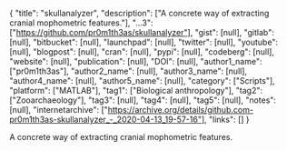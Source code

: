 {
  "title": "skullanalyzer",
  "description": ["A concrete way of extracting cranial mophometric features."],
  "...3": ["https://github.com/pr0m1th3as/skullanalyzer"],
  "gist": [null],
  "gitlab": [null],
  "bitbucket": [null],
  "launchpad": [null],
  "twitter": [null],
  "youtube": [null],
  "blogpost": [null],
  "cran": [null],
  "pypi": [null],
  "codeberg": [null],
  "website": [null],
  "publication": [null],
  "DOI": [null],
  "author1_name": ["pr0m1th3as"],
  "author2_name": [null],
  "author3_name": [null],
  "author4_name": [null],
  "author5_name": [null],
  "category": ["Scripts"],
  "platform": ["MATLAB"],
  "tag1": ["Biological anthropology"],
  "tag2": ["Zooarchaeology"],
  "tag3": [null],
  "tag4": [null],
  "tag5": [null],
  "notes": [null],
  "internetarchive": ["https://archive.org/details/github.com-pr0m1th3as-skullanalyzer_-_2020-04-13_19-57-16"],
  "links": []
}

<!-- Generated by csv2md.R – do not edit by hand -->

A concrete way of extracting cranial mophometric features.